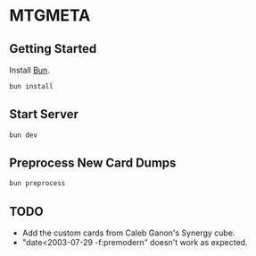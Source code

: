 # MTGMETA

## Getting Started

Install [Bun](https://bun.sh).

```sh
bun install
```

## Start Server

```sh
bun dev
```

## Preprocess New Card Dumps

```sh
bun preprocess
```

## TODO

- Add the custom cards from Caleb Ganon's Synergy cube.
- "date<2003-07-29 -f:premodern" doesn't work as expected.
